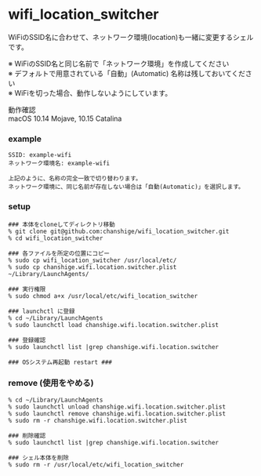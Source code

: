 # wifi_location_switcher

WiFiのSSID名に合わせて、ネットワーク環境(location)も一緒に変更するシェルです。 

※ WiFiのSSID名と同じ名前で「ネットワーク環境」を作成してください  
※ デフォルトで用意されている「自動」(Automatic) 名称は残しておいてください  
※ WiFiを切った場合、動作しないようにしています。

動作確認  
    macOS 10.14 Mojave, 10.15 Catalina

### example
    SSID: example-wifi
    ネットワーク環境名: example-wifi
    
    上記のように、名称の完全一致で切り替わります。
    ネットワーク環境に、同じ名前が存在しない場合は「自動(Automatic)」を選択します。

### setup
    ### 本体をcloneしてディレクトリ移動
    % git clone git@github.com:chanshige/wifi_location_switcher.git
    % cd wifi_location_switcher
    
    ### 各ファイルを所定の位置にコピー
    % sudo cp wifi_location_switcher /usr/local/etc/
    % sudo cp chanshige.wifi.location.switcher.plist ~/Library/LaunchAgents/

    ### 実行権限
    % sudo chmod a+x /usr/local/etc/wifi_location_switcher
    
    ### launchctl に登録
    % cd ~/Library/LaunchAgents
    % sudo launchctl load chanshige.wifi.location.switcher.plist

    ### 登録確認
    % sudo launchctl list |grep chanshige.wifi.location.switcher
    
    ### OSシステム再起動 restart ###

### remove (使用をやめる)
    % cd ~/Library/LaunchAgents
    % sudo launchctl unload chanshige.wifi.location.switcher.plist
    % sudo launchctl remove chanshige.wifi.location.switcher.plist
    % sudo rm -r chanshige.wifi.location.switcher.plist
    
    ### 削除確認
    % sudo launchctl list |grep chanshige.wifi.location.switcher
    
    ### シェル本体を削除
    % sudo rm -r /usr/local/etc/wifi_location_switcher
